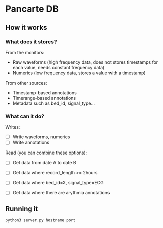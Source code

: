 # Pancarte DB

## How it works

### What does it stores?

From the monitors:

* Raw waveforms (high frequency data, does not stores timestamps for each value, needs constant frequency data)
* Numerics (low frequency data, stores a value with a timestamp)

From other sources:

* Timestamp-based annotations
* Timerange-based annotations
* Metadata such as bed_id, signal_type...


### What can it do?

Writes:

* [ ] Write waveforms, numerics
* [ ] Write annotations

Read (you can combine these options):

* [ ] Get data from date A to date B
* [ ] Get data where record_length >= 2hours
* [ ] Get data where bed_id=X, signal_type=ECG
* [ ] Get data where there are arythmia annotations


## Running it

```
python3 server.py hostname port
```